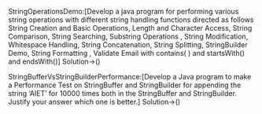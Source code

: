 StringOperationsDemo:[Develop a java program for performing various string operations with different string
handling functions directed as follows
String Creation and Basic Operations, Length and Character Access, String Comparison, String
Searching, Substring Operations , String Modification, Whitespace Handling, String
Concatenation, String Splitting, StringBuilder Demo, String Formatting , Validate Email with
contains( ) and startsWith() and endsWith()]
Solution->()


StringBufferVsStringBuilderPerformance:[Develop a Java program to make a Performance Test on StringBuffer and StringBuilder for appending the string ‘AIET’ for 10000 times both in the StringBuffer and StringBuilder. Justify your answer which one is better.]
Solution->()
